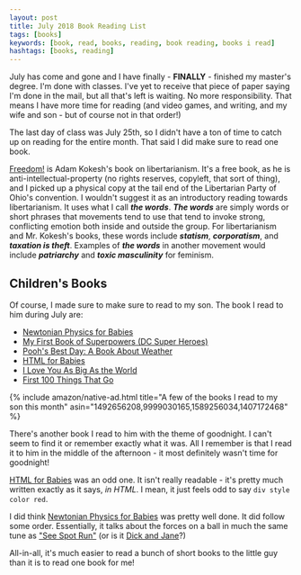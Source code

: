 ```yaml
---
layout: post
title: July 2018 Book Reading List
tags: [books]
keywords: [book, read, books, reading, book reading, books i read]
hashtags: [books, reading]
---
```


July has come and gone and I have finally - **FINALLY** - finished my master's degree. I'm done with classes. I've yet to receive that piece of paper saying I'm done in the mail, but all that's left is waiting. No more responsibility. That means I have more time for reading (and video games, and writing, and my wife and son - but of course not in that order!)

The last day of class was July 25th, so I didn't have a ton of time to catch up on reading for the entire month. That said I did make sure to read one book.

[Freedom!](https://thefreedomline.com/) is Adam Kokesh's book on libertarianism. It's a free book, as he is anti-intellectual-property (no rights reserves, copyleft, that sort of thing), and I picked up a physical copy at the tail end of the Libertarian Party of Ohio's convention. I wouldn't suggest it as an introductory reading towards libertarianism. It uses what I call ***the words***. ***The words*** are simply words or short phrases that movements tend to use that tend to invoke strong, conflicting emotion both inside and outside the group. For libertarianism and Mr. Kokesh's books, these words include ***statism***, ***corporatism***, and ***taxation is theft***. Examples of ***the words*** in another movement would include ***patriarchy*** and ***toxic masculinity*** for feminism.

## Children's Books

Of course, I made sure to make sure to read to my son. The book I read to him during July are:

* [Newtonian Physics for Babies](https://www.amazon.com/Newtonian-Physics-Babies-Baby-University/dp/1492656208/?tag=hendrixjoseph-20)
* [My First Book of Superpowers (DC Super Heroes)](https://www.amazon.com/First-Book-Superpowers-Super-Heroes/dp/1941367070/?tag=hendrixjoseph-20)
* [Pooh's Best Day: A Book About Weather](https://www.amazon.com/Poohs-Best-Day-Weather-Disney/dp/9999030165/?tag=hendrixjoseph-20)
* [HTML for Babies](https://www.amazon.com/HTML-Babies-Code-Sterling-Childrens/dp/1454921552/?tag=hendrixjoseph-20)
* [I Love You As Big As the World](https://www.amazon.com/Love-You-As-Big-World/dp/1589256034/?tag=hendrixjoseph-20)
* [First 100 Things That Go](https://www.amazon.com/First-100-Touch-Lift-Scholastic/dp/1407172468/?tag=hendrixjoseph-20)

{% include amazon/native-ad.html title="A few of the books I read to my son this month" asin="1492656208,9999030165,1589256034,1407172468" %}

There's another book I read to him with the theme of goodnight. I can't seem to find it or remember exactly what it was. All I remember is that I read it to him in the middle of the afternoon - it most definitely wasn't time for goodnight!

[HTML for Babies](https://www.amazon.com/HTML-Babies-Code-Sterling-Childrens/dp/1454921552/?tag=hendrixjoseph-20) was an odd one. It isn't really readable - it's pretty much written exactly as it says, *in HTML*. I mean, it just feels odd to say `div style color red`.

I did think [Newtonian Physics for Babies](https://www.amazon.com/Newtonian-Physics-Babies-Baby-University/dp/1492656208/?tag=hendrixjoseph-20) was pretty well done. It did follow some order. Essentially, it talks about the forces on a ball in much the same tune as ["See Spot Run"](https://www.amazon.com/Wheres-Spot-Eric-Hill/dp/0399240462/?tag=hendrixjoseph-20) (or is it [Dick and Jane](https://www.amazon.com/Dick-Jane-Go-ebook/dp/B00GMYSCEE/?tag=hendrixjoseph-20)?)

All-in-all, it's much easier to read a bunch of short books to the little guy than it is to read one book for me!